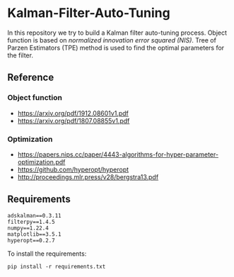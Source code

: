 # Kalman-Filter-Auto-Tuning
In this repository we try to build a Kalman filter auto-tuning process.
Object function is based on *normalized innovation error squared (NIS)*.
Tree of Parzen Estimators (TPE) method is used to find the optimal parameters
for the filter.

## Reference
### Object function
* https://arxiv.org/pdf/1912.08601v1.pdf
* https://arxiv.org/pdf/1807.08855v1.pdf

### Optimization
* https://papers.nips.cc/paper/4443-algorithms-for-hyper-parameter-optimization.pdf
* https://github.com/hyperopt/hyperopt
* http://proceedings.mlr.press/v28/bergstra13.pdf

## Requirements
```
adskalman==0.3.11
filterpy==1.4.5
numpy==1.22.4
matplotlib==3.5.1
hyperopt==0.2.7
```
To install the requirements:
```
pip install -r requirements.txt
```


